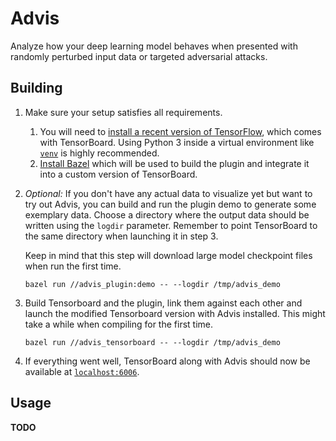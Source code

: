 # Advis

Analyze how your deep learning model behaves when presented with randomly perturbed input data or targeted adversarial attacks.

## Building

1. Make sure your setup satisfies all requirements.
    1. You will need to [install a recent version of TensorFlow](https://www.tensorflow.org/install/), which comes with TensorBoard.
    Using Python 3 inside a virtual environment like [`venv`](https://docs.python.org/3/library/venv.html) is highly recommended.
    2. [Install Bazel](https://docs.bazel.build/versions/master/install.html) which will be used to build the plugin and integrate it into a custom version of TensorBoard.

2. *Optional:* If you don't have any actual data to visualize yet but want to try out Advis, you can build and run the plugin demo to generate some exemplary data. Choose a directory where the output data should be written using the `logdir` parameter. Remember to point TensorBoard to the same directory when launching it in step 3.

    Keep in mind that this step will download large model checkpoint files when run the first time.

    `bazel run //advis_plugin:demo -- --logdir /tmp/advis_demo`

3. Build Tensorboard and the plugin, link them against each other and launch the modified Tensorboard version with Advis installed. This might take a while when compiling for the first time.

    `bazel run //advis_tensorboard -- --logdir /tmp/advis_demo`

4. If everything went well, TensorBoard along with Advis should now be available at [`localhost:6006`](http://localhost:6006/).

## Usage

**TODO**

